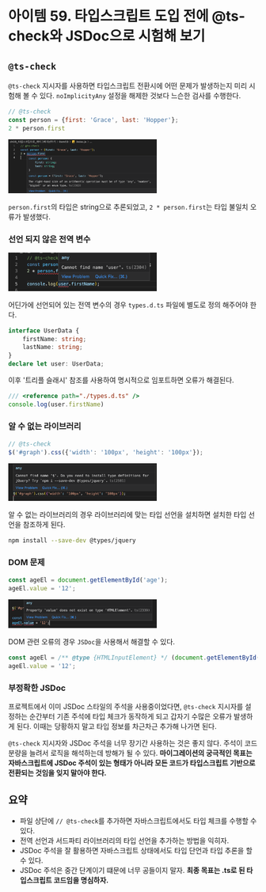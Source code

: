 # 아이템 59. 타입스크립트 도입 전에 @ts-check와 JSDoc으로 시험해 보기

## `@ts-check`

`@ts-check` 지시자를 사용하면 타입스크립트 전환시에 어떤 문제가 발생하는지 미리 시험해 볼 수 있다. `noImplicityAny` 설정을 해제한 것보다 느슨한 검사를 수행한다.

```js
// @ts-check
const person = {first: 'Grace', last: 'Hopper'};
2 * person.first
```

<img src="./item59/img/ts-check.png" width="300px" />

`person.first`의 타입은 string으로 추론되었고, `2 * person.first`는 타입 불일치 오류가 발생했다.

### 선언 되지 않은 전역 변수

<img src="./item59/img/global.png" width="300px" />

어딘가에 선언되어 있는 전역 변수의 경우 `types.d.ts` 파일에 별도로 정의 해주어야 한다.

```ts
interface UserData {
    firstName: string;
    lastName: string;
}
declare let user: UserData;
```

이후 '트리플 슬래시' 참조를 사용하여 명시적으로 임포트하면 오류가 해결된다.

```js
/// <reference path="./types.d.ts" />
console.log(user.firstName)
```

### 알 수 없는 라이브러리

```js
// @ts-check
$('#graph').css({'width': '100px', 'height': '100px'});
```

<img src="./item59/img/unknown-library.png" width="300px" />

알 수 없는 라이브러리의 경우 라이브러리에 맞는 타입 선언을 설치하면 설치한 타입 선언을 참조하게 된다.

```sh
npm install --save-dev @types/jquery
```

### DOM 문제 

```js
const ageEl = document.getElementById('age');
ageEl.value = '12';
```

<img src="./item59/img/dom.png" width="300px" />

DOM 관련 오류의 경우 `JSDoc`을 사용해서 해결할 수 있다. 

```js
const ageEl = /** @type {HTMLInputElement} */ (document.getElementById('age'));
ageEl.value = '12';
```

### 부정확한 JSDoc

프로젝트에서 이미 JSDoc 스타일의 주석을 사용중이었다면, `@ts-check` 지시자를 설정하는 순간부터 기존 주석에 타입 체크가 동작하게 되고 갑자기 수많은 오류가 발생하게 된다. 이때는 당황하지 말고 타입 정보를 차근차근 추가해 나가면 된다.

`@ts-check` 지시자와 JSDoc 주석을 너무 장기간 사용하는 것은 좋지 않다. 주석이 코드 분량을 늘려서 로직을 해석하는데 방해가 될 수 있다. **마이그레이션의 궁극적인 목표는 자바스크립트에 JSDoc 주석이 있는 형태가 아니라 모든 코드가 타입스크립트 기반으로 전환되는 것임을 잊지 말아야 한다.**

## 요약

- 파일 상단에 `// @ts-check`를 추가하면 자바스크립트에서도 타입 체크를 수행할 수 있다.
- 전역 선언과 서드파티 라이브러리의 타입 선언을 추가하는 방법을 익히자.
- JSDoc 주석을 잘 활용하면 자바스크립트 상태에서도 타입 단언과 타입 추론을 할 수 있다.
- JSDoc 주석은 중간 단계이기 떄문에 너무 공들이지 말자. **최종 목표는 .ts로 된 타입스크립트 코드임을 명심하자.**
